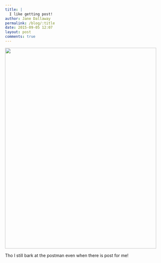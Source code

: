 ```yaml
---
title: |
  I like getting post!
author: Jane Dallaway
permalink: /blog/:title
date: 2015-09-05 12:07
layout: post
comments: true
---
```


<div><a href="http://static.skitters.dallaway.com/NTtp_FullSizeRender.jpg"><img src="http://static.skitters.dallaway.com/NTtp_thumb_FullSizeRender.jpg" width="500" height="662"/></a></div>

Tho I still bark at the postman even when there is post for me!

  




      
